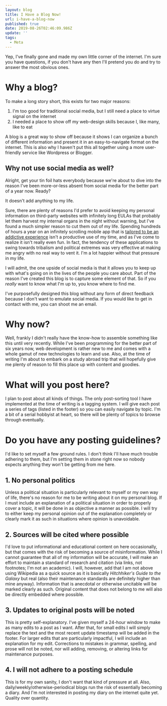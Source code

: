 ```yaml
---
layout: blog
title: I Have a Blog Now!
url: i-have-a-blog-now
published: true
date: 2019-08-26T02:46:09.986Z
update: ''
tags:
  - Meta
---
```

Yep, I've finally gone and made my own little corner of the internet. I'm sure you have questions, if you don't have any then I'll pretend you do and try to answer the most obvious ones.

# Why a blog?

To make a long story short, this exists for two major reasons:

1. I'm too good for traditional social media, but I still need a place to virtue signal on the internet
2. I needed a place to show off my web-design skills because I, like many, like to eat

A blog is a great way to show off because it shows I can organize a bunch of different information and present it in an easy-to-navigate format on the internet. This is also why I haven't put this all together using a more user-friendly service like Wordpress or Blogger.

## Why not use social media as well?

Alright, get your tin foil hats everybody because we're about to dive into the reason I've been more-or-less absent from social media for the better part of a year now. Ready?

It doesn't add anything to my life.

Sure, there are plenty of reasons I'd prefer to avoid keeping my personal information on third-party websites with infinitely long EULAs that probably let them harvest my internal organs in the night without warning, but I've found a much simpler reason to cut them out of my life. Spending hundreds of hours a year on an infinitely scrolling mobile app that is [tailored to be an addictive experience](https://www.bbc.com/news/technology-44640959) isn't a productive use of my time, and as I've come to realize it isn't really even fun. In fact, the tendency of these applications to swing towards tribalism and political extremes was very effective at making me angry with no real way to vent it. I'm a lot happier without that pressure in my life.

I will admit, the one upside of social media is that it allows you to keep up with what's going on in the lives of the people you care about. Part of the reason I've created this blog is to capture some element of that. So if you _really_ want to know what I'm up to, you know where to find me.

I've purposefully designed this blog without any form of direct feedback because I don't want to emulate social media. If you would like to get in contact with me, you can shoot me an email.

# Why now?

Well, frankly I didn't really have the know-how to assemble something like this until very recently. While I've been programming for the better part of six years now, web development is rather new to me and comes with a whole gamut of new technologies to learn and use. Also, at the time of writing I'm about to embark on a study abroad trip that will hopefully give me plenty of reason to fill this place up with content and goodies.

# What will you post here?

I plan to post about all kinds of things. The only post-sorting tool I have implemented at the time of writing is a tagging system. I will give each post a series of tags (listed in the footer) so you can easily navigate by topic. I'm a bit of a serial hobbyist at heart, so there will be plenty of topics to browse through eventually.

# Do you have any posting guidelines?

I'd like to set myself a few ground rules. I don't think I'll have much trouble adhering to them, but I'm setting them in stone right now so nobody expects anything they won't be getting from me here.

## 1. No personal politics

Unless a political situation is particularly relevant to myself or my own way of life, there's no reason for me to be writing about it on my personal blog. If I must include an explanation of a political situation in order to properly cover a topic, it will be done in as objective a manner as possible. I will try to either keep my personal opinion out of the explanation completely or clearly mark it as such in situations where opinion is unavoidable.

## 2. Sources will be cited where possible

I'd love to put informational and educational content on here occasionally, but that comes with the risk of becoming a source of misinformation. While I cannot guarantee that all of my information will be accurate, I will make an effort to maintain a standard of research and citation (via links, not footnotes; I'm not an academic). I will, however, add that I am not above using Wikipedia as a quick source as it is basically _Hitchhiker's Guide to the Galaxy_ but real (also their maintenance standards are definitely higher than mine anyway). Information that is anecdotal or otherwise uncitable will be marked clearly as such. Original content that does not belong to me will also be directly embedded where possible.

## 3. Updates to original posts will be noted

This is pretty self-explanatory. I've given myself a 24-hour window to make as many edits to a post as I want. After that, for small edits I will simply replace the text and the most recent update timestamp will be added in the footer. For larger edits that are particularly impactful, I will include an explanation for my edit. Corrections to mistakes in grammar, spelling, and prose will not be noted, nor will adding, removing, or altering links for maintenance purposes.

## 4. I will not adhere to a posting schedule

This is for my own sanity, I don't want that kind of pressure at all. Also, daily/weekly/otherwise-periodical blogs run the risk of essentially becoming a diary. And I'm not interested in posting my diary on the internet quite yet. Quality over quantity.
